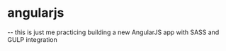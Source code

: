 # angularjs

-- this is just me practicing building a new AngularJS app with SASS and GULP integration